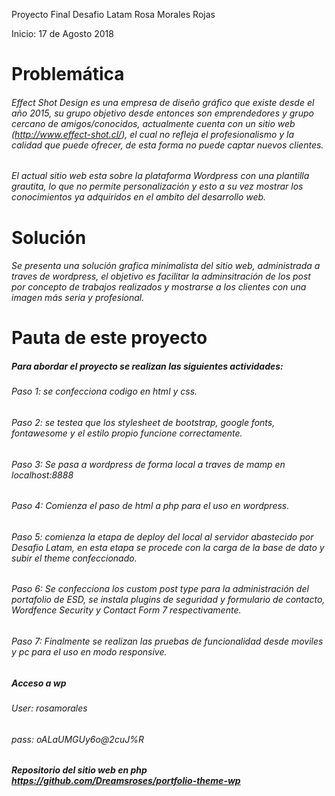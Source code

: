Proyecto Final Desafio Latam Rosa Morales Rojas

Inicio: 17 de Agosto 2018 

# Problemática 
###### Effect Shot Design es una empresa de diseño gráfico que existe desde el año 2015, su grupo objetivo desde entonces son emprendedores y grupo cercano de amigos/conocidos, actualmente cuenta con un sitio web (http://www.effect-shot.cl/), el cual no refleja el profesionalismo y la calidad que puede ofrecer, de esta forma no puede captar nuevos clientes.
###### El actual sitio web esta sobre la plataforma Wordpress con una plantilla grautita, lo que no permite personalización y esto a su vez mostrar los conocimientos ya adquiridos en el ambito del desarrollo web.

# Solución
###### Se presenta una solución grafica minimalista del sitio web, administrada a traves de wordpress, el objetivo es facilitar la adminsitración de los post por concepto de trabajos realizados y mostrarse a los clientes con una imagen más seria y profesional.

# Pauta de este proyecto
##### Para abordar el proyecto se realizan las siguientes actividades:
###### Paso 1: se confecciona codigo en html y css.
###### Paso 2: se testea que los stylesheet de bootstrap, google fonts, fontawesome y el estilo propio funcione correctamente.
###### Paso 3: Se pasa a wordpress de forma local a traves de mamp en localhost:8888
###### Paso 4: Comienza el paso de html a php para el uso en wordpress.
###### Paso 5: comienza la etapa de deploy del local al servidor abastecido por Desafio Latam, en esta etapa se procede con la carga de la base de dato y subir el theme confeccionado.
###### Paso 6: Se confecciona los custom post type para la administración del portafolio de ESD, se instala plugins de seguridad y formulario de contacto, Wordfence Security y Contact Form 7 respectivamente.
###### Paso 7: Finalmente se realizan las pruebas de funcionalidad desde moviles y pc para el uso en modo responsive.


##### Acceso a wp

###### User: rosamorales
###### pass: oALaUMGUy6o@2cuJ%R

##### Repositorio del sitio web en php https://github.com/Dreamsroses/portfolio-theme-wp


